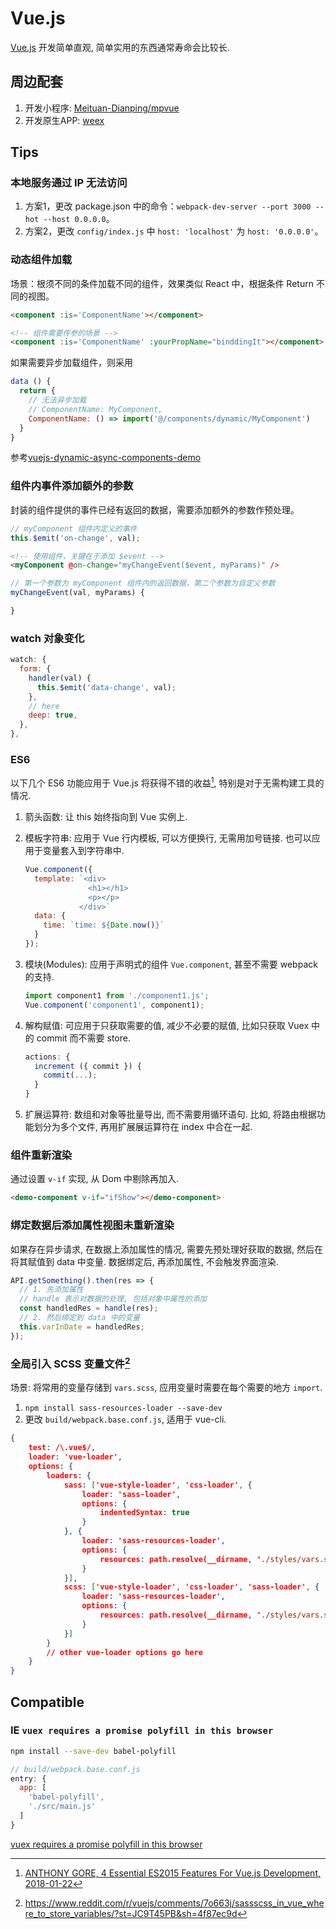 # Vue.js

[Vue.js](https://github.com/vuejs/vue) 开发简单直观, 简单实用的东西通常寿命会比较长.

## 周边配套

1. 开发小程序: [Meituan-Dianping/mpvue](https://github.com/Meituan-Dianping/mpvue)
2. 开发原生APP: [weex](https://weex.apache.org/)

## Tips

### 本地服务通过 IP 无法访问

1. 方案1，更改 package.json 中的命令：`webpack-dev-server --port 3000 --hot --host 0.0.0.0`。
2. 方案2，更改 `config/index.js` 中 `host: 'localhost'` 为 `host: '0.0.0.0'`。

### 动态组件加载

场景：根须不同的条件加载不同的组件，效果类似 React 中，根据条件 Return 不同的视图。

```html
<component :is='ComponentName'></component>

<!-- 组件需要传参的场景 -->
<component :is='ComponentName' :yourPropName="binddingIt"></component>
```

如果需要异步加载组件，则采用

```javascript
data () {
  return {
    // 无法异步加载
    // ComponentName: MyComponent,
    ComponentName: () => import('@/components/dynamic/MyComponent')
  }
}
```

参考[vuejs-dynamic-async-components-demo](https://github.com/lobo-tuerto/vuejs-dynamic-async-components-demo)

### 组件内事件添加额外的参数

封装的组件提供的事件已经有返回的数据，需要添加额外的参数作预处理。

```javascript
// myComponent 组件内定义的事件
this.$emit('on-change', val);
```

```html
<!-- 使用组件，关键在于添加 $event -->
<myComponent @on-change="myChangeEvent($event, myParams)" />
```

```javascript
// 第一个参数为 myComponent 组件内的返回数据，第二个参数为自定义参数
myChangeEvent(val, myParams) {

}
```

### watch 对象变化

```javascript
watch: {
  form: {
    handler(val) {
      this.$emit('data-change', val);
    },
    // here
    deep: true,
  },
},
```

### ES6

以下几个 ES6 功能应用于 Vue.js 将获得不错的收益[^vueES6], 特别是对于无需构建工具的情况.

1. 箭头函数: 让 this 始终指向到 Vue 实例上.
2. 模板字符串: 应用于 Vue 行内模板, 可以方便换行, 无需用加号链接. 也可以应用于变量套入到字符串中.

    ```javascript
    Vue.component({
      template: `<div>
                  <h1></h1>
                  <p></p>
                </div>`
      data: {
        time: `time: ${Date.now()}`
      }
    });
    ```

3. 模块(Modules): 应用于声明式的组件 `Vue.component`, 甚至不需要 webpack 的支持.

    ```javascript
    import component1 from './component1.js';
    Vue.component('component1', component1);
    ```

4. 解构赋值: 可应用于只获取需要的值, 减少不必要的赋值, 比如只获取 Vuex 中的 commit 而不需要 store.

    ```javascript
    actions: {
      increment ({ commit }) {
        commit(...);
      }
    }
    ```

5. 扩展运算符: 数组和对象等批量导出, 而不需要用循环语句. 比如, 将路由根据功能划分为多个文件, 再用扩展展运算符在 index 中合在一起.

[^vueES6]: [ANTHONY GORE, 4 Essential ES2015 Features For Vue.js Development, 2018-01-22](https://vuejsdevelopers.com/2018/01/22/vue-js-javascript-es6/)

### 组件重新渲染

通过设置 `v-if` 实现, 从 Dom 中剔除再加入.

```html
<demo-component v-if="ifShow"></demo-component>
```

### 绑定数据后添加属性视图未重新渲染

如果存在异步请求, 在数据上添加属性的情况, 需要先预处理好获取的数据, 然后在将其赋值到 data 中变量. 数据绑定后, 再添加属性, 不会触发界面渲染.

```javascript
API.getSomething().then(res => {
  // 1. 先添加属性
  // handle 表示对数据的处理, 包括对象中属性的添加
  const handledRes = handle(res);
  // 2. 然后绑定到 data 中的变量
  this.varInDate = handledRes;
});
```

### 全局引入 SCSS 变量文件[^vueGlobalImportVariablesFile]

场景: 将常用的变量存储到 `vars.scss`, 应用变量时需要在每个需要的地方 `import`.

1. `npm install sass-resources-loader --save-dev`
2. 更改 `build/webpack.base.conf.js`, 适用于 vue-cli.

```json
{
    test: /\.vue$/,
    loader: 'vue-loader',
    options: {
        loaders: {
            sass: ['vue-style-loader', 'css-loader', {
                loader: 'sass-loader',
                options: {
                    indentedSyntax: true
                }
            }, {
                loader: 'sass-resources-loader',
                options: {
                    resources: path.resolve(__dirname, "./styles/vars.scss")
                }
            }],
            scss: ['vue-style-loader', 'css-loader', 'sass-loader', {
                loader: 'sass-resources-loader',
                options: {
                    resources: path.resolve(__dirname, "./styles/vars.scss")
                }
            }]
        }
        // other vue-loader options go here
    }
}
```

[^vueGlobalImportVariablesFile]: <https://www.reddit.com/r/vuejs/comments/7o663j/sassscss_in_vue_where_to_store_variables/?st=JC9T45PB&sh=4f87ec9d>

## Compatible

### IE `vuex requires a promise polyfill in this browser`

```bash
npm install --save-dev babel-polyfill
```

```javascript
// build/webpack.base.conf.js
entry: {
  app: [
    'babel-polyfill',
    './src/main.js'
  ]
}
```

[vuex requires a promise polyfill in this browser](https://github.com/vuejs-templates/webpack/issues/474)
